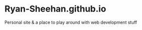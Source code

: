 Ryan-Sheehan.github.io
======================
Personal site & a place to play around with web development stuff
